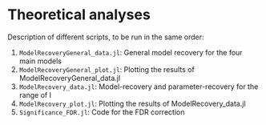 # Theoretical analyses

Description of different scripts, to be run in the same order:
1.  `ModelRecoveryGeneral_data.jl`: General model recovery for the four main models
2.  `ModelRecoveryGeneral_plot.jl`: Plotting the results of ModelRecoveryGeneral_data.jl
3.  `ModelRecovery_data.jl`: Model-recovery and parameter-recovery for the range of l
4.  `ModelRecovery_plot.jl`: Plotting the results of ModelRecovery_data.jl
5.  `Significance_FDR.jl`: Code for the FDR correction
